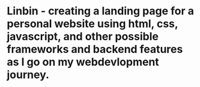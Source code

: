 # Linbin - creating a landing page for a personal website using html, css, javascript, and other possible frameworks and backend features as I go on my webdevlopment journey.
